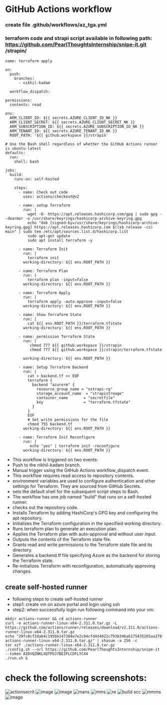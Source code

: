 # GitHub Actions workflow 
### create file .github/workflows/az_tga.yml
### terraform code and strapi script available in following path: https://github.com/PearlThoughtsInternship/snipe-it.git  /strapin/
```
name: terraform apply

on:
  push:
    branches:
      - nikhil-kadam
  
  workflow_dispatch:
  
permissions:
  contents: read

env:
  ARM_CLIENT_ID: ${{ secrets.AZURE_CLIENT_ID_NK }}
  ARM_CLIENT_SECRET: ${{ secrets.AZURE_CLIENT_SECRET_NK }}
  ARM_SUBSCRIPTION_ID: ${{ secrets.AZURE_SUBSCRIPTION_ID_NK }}
  ARM_TENANT_ID: ${{ secrets.AZURE_TENANT_ID_NK }}
  ROOT_PATH: '${{ github.workspace }}/strapin'

# Use the Bash shell regardless of whether the GitHub Actions runner is ubuntu-latest
defaults:
  run:
    shell: bash

jobs:
  build:
    runs-on: self-hosted

    steps:
      - name: Check out code
        uses: actions/checkout@v2  
    
      - name: setup Terraform
        run: |
          wget -O- https://apt.releases.hashicorp.com/gpg | sudo gpg --dearmor -o /usr/share/keyrings/hashicorp-archive-keyring.gpg
          echo "deb [signed-by=/usr/share/keyrings/hashicorp-archive-keyring.gpg] https://apt.releases.hashicorp.com $(lsb_release -cs) main" | sudo tee /etc/apt/sources.list.d/hashicorp.list
          sudo apt-get update
          sudo apt install terraform -y
        
      - name: Terraform Init
        run: |
          terraform init 
        working-directory: ${{ env.ROOT_PATH }}
      
      - name: Terraform Plan
        run: |
          terraform plan -input=false
        working-directory: ${{ env.ROOT_PATH }}
      
      - name: Terraform Apply
        run: |
          terraform apply -auto-approve -input=false
        working-directory: ${{ env.ROOT_PATH }}
        
      - name: Show Terraform State
        run: |
          cat ${{ env.ROOT_PATH }}/terraform.tfstate
        working-directory: ${{ env.ROOT_PATH }}

      - name: permission Terraform State
        run: |
           chmod 777 ${{ github.workspace }}/strapin
           chmod 777 ${{ github.workspace }}/strapin/terraform.tfstate
           
        working-directory: ${{ env.ROOT_PATH }}

      - name: Setup Terraform Backend
        run: |
          cat > backend.tf << EOF
          terraform {
            backend "azurerm" {
              resource_group_name = "nstrapi-rg"
              storage_account_name  = "strapistroage"
              container_name       = "secretfile"
              key                  = "terraform.tfstate"
            }
          }
          EOF
          # Set write permissions for the file
          chmod 755 backend.tf
        working-directory: ${{ env.ROOT_PATH }} 

      - name: Terraform Init Reconfigure
        run: |
           echo "yes" | terraform init -reconfigure 
        working-directory: ${{ env.ROOT_PATH }}
   ```
- This workflow is triggered on two events:
- Push to the nikhil-kadam branch.
- Manual trigger using the GitHub Actions workflow_dispatch event.
- This workflow requires read access to repository contents.
- environment variables are used to configure authentication and other settings for Terraform. They are sourced from GitHub Secrets.
- sets the default shell for the subsequent script steps to Bash.
- The workflow has one job named "build" that runs on a self-hosted runner.
- checks out the repository code.
- Installs Terraform by adding HashiCorp's GPG key and configuring the apt repository.
- Initializes the Terraform configuration in the specified working directory.
- Runs terraform plan to generate an execution plan.
- Applies the Terraform plan with auto-approval and without user input.
- Outputs the contents of the Terraform state file.
- Grants read and write permissions to the Terraform state file and its directory.
- Generates a backend.tf file specifying Azure as the backend for storing the Terraform state.
- Re-initializes Terraform with reconfiguration, automatically approving changes.

## create self-hosted runner
- following steps to create self-hosted runner
- step1: create vm on azure portal and login using ssh
- step2: when successfully login run following command into your vm:
```
mkdir actions-runner && cd actions-runner
curl -o actions-runner-linux-x64-2.311.0.tar.gz -L https://github.com/actions/runner/releases/download/v2.311.0/actions-runner-linux-x64-2.311.0.tar.gz
echo "29fc8cf2dab4c195bb147384e7e2c94cfd4d4022c793b346a6175435265aa278  actions-runner-linux-x64-2.311.0.tar.gz" | shasum -a 256 -c
tar xzf ./actions-runner-linux-x64-2.311.0.tar.gz
./config.sh --url https://github.com/PearlThoughtsInternship/snipe-it --token A2DVQZNKLXQTPUJ7BEIPLCDFLYCX4
./run.sh &
```
# check the following screenshots:

![actionsecrit](https://github.com/nikhilk1699/strapi_installation/assets/109533285/bff2a19b-a70f-47a7-a3c5-75ac3be2214c)
![image](https://github.com/nikhilk1699/strapi_installation/assets/109533285/b36c3121-0a96-402a-8cfe-1120ae2f0649)
![image](https://github.com/nikhilk1699/strapi_installation/assets/109533285/bfb86c56-d226-45c1-85f2-3a1ac7c1f874)
![mans](https://github.com/nikhilk1699/strapi_installation/assets/109533285/2baa1884-f78b-46f1-97b7-a33bc3602db0)
![mms](https://github.com/nikhilk1699/strapi_installation/assets/109533285/6bdd46e2-94b0-4348-ac21-4ad8ceac42e8)
![re](https://github.com/nikhilk1699/strapi_installation/assets/109533285/0c7436fb-5098-4054-bb47-2840b0db7ee5)
![build scc](https://github.com/nikhilk1699/strapi_installation/assets/109533285/4fa63b07-a72c-42de-aaef-e1763d8e009e)
![mmms](https://github.com/nikhilk1699/strapi_installation/assets/109533285/7333ce20-deb7-4669-a9ca-6e118f4a2704)
![image](https://github.com/nikhilk1699/strapi_installation/assets/109533285/37de8f50-3fd1-461c-b231-680a84bf7a64)














   

